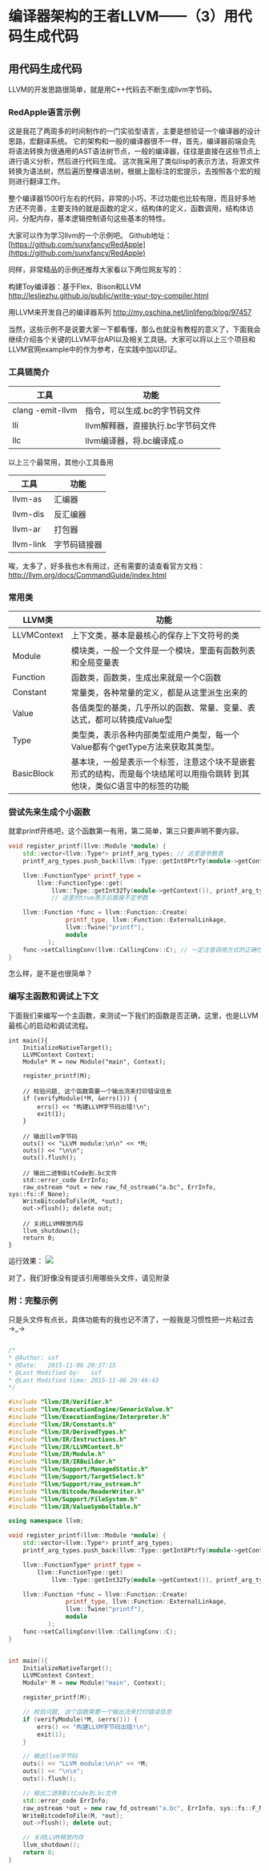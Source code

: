 编译器架构的王者LLVM——（3）用代码生成代码
===================================

## 用代码生成代码

LLVM的开发思路很简单，就是用C++代码去不断生成llvm字节码。

### RedApple语言示例

这是我花了两周多的时间制作的一门实验型语言，主要是想验证一个编译器的设计思路，宏翻译系统。
它的架构和一般的编译器很不一样，首先，编译器前端会先将语法转换为很通用的AST语法树节点，一般的编译器，往往是直接在这些节点上进行语义分析，然后进行代码生成。
这次我采用了类似lisp的表示方法，将源文件转换为语法树，然后遍历整棵语法树，根据上面标注的宏提示，去按照各个宏的规则进行翻译工作。

整个编译器1500行左右的代码，非常的小巧，不过功能也比较有限，而且好多地方还不完善，主要支持的就是函数的定义，结构体的定义，函数调用，结构体访问，分配内存，基本逻辑控制语句这些基本的特性。

大家可以作为学习llvm的一个示例吧。
Github地址：[https://github.com/sunxfancy/RedApple](https://github.com/sunxfancy/RedApple)

同样，非常精品的示例还推荐大家看以下两位网友写的：

构建Toy编译器：基于Flex、Bison和LLVM
http://lesliezhu.github.io/public/write-your-toy-compiler.html

用LLVM来开发自己的编译器系列
http://my.oschina.net/linlifeng/blog/97457

当然，这些示例不是说要大家一下都看懂，那么也就没有教程的意义了，下面我会继续介绍各个关键的LLVM平台API以及相关工具链。大家可以将以上三个项目和LLVM官网example中的作为参考，在实践中加以印证。

### 工具链简介

| 工具 | 功能 |
| ---- | ---- |
| clang -emit-llvm | 指令，可以生成.bc的字节码文件 |
| lli  |  llvm解释器，直接执行.bc字节码文件 |
| llc  |  llvm编译器，将.bc编译成.o |

以上三个最常用，其他小工具备用

| 工具 | 功能 |
| ---- | ---- |
| llvm-as  | 汇编器 |
| llvm-dis | 反汇编器 |
| llvm-ar  |  打包器 |
| llvm-link | 字节码链接器 |

唉，太多了，好多我也木有用过，还有需要的请查看官方文档：
http://llvm.org/docs/CommandGuide/index.html


### 常用类

| LLVM类 | 功能 |
| ---- | ---- |
| LLVMContext | 上下文类，基本是最核心的保存上下文符号的类 |
| Module |      模块类，一般一个文件是一个模块，里面有函数列表和全局变量表 |
| Function |	函数类，函数类，生成出来就是一个C函数 |
| Constant |    常量类，各种常量的定义，都是从这里派生出来的 |
| Value | 	    各值类型的基类，几乎所以的函数、常量、变量、表达式，都可以转换成Value型 |
| Type |        类型类，表示各种内部类型或用户类型，每一个Value都有个getType方法来获取其类型。 |
| BasicBlock |  基本块，一般是表示一个标签，注意这个块不是嵌套形式的结构，而是每个块结尾可以用指令跳转 到其他块，类似C语言中的标签的功能 |

### 尝试先来生成个小函数

就拿printf开练吧，这个函数第一有用，第二简单，第三只要声明不要内容。

```cpp
void register_printf(llvm::Module *module) {
    std::vector<llvm::Type*> printf_arg_types; // 这里是参数表
    printf_arg_types.push_back(llvm::Type::getInt8PtrTy(module->getContext()));

    llvm::FunctionType* printf_type =
        llvm::FunctionType::get(
            llvm::Type::getInt32Ty(module->getContext()), printf_arg_types, true); 
            // 这里的true表示后面接不定参数

    llvm::Function *func = llvm::Function::Create(
                printf_type, llvm::Function::ExternalLinkage,
                llvm::Twine("printf"),
                module
           );
    func->setCallingConv(llvm::CallingConv::C); // 一定注意调用方式的正确性
}
```

怎么样，是不是也很简单？

### 编写主函数和调试上下文

下面我们来编写一个主函数，来测试一下我们的函数是否正确，这里，也是LLVM最核心的启动和调试流程。

```
int main(){
	InitializeNativeTarget();
    LLVMContext Context;
    Module* M = new Module("main", Context);

    register_printf(M);

    // 校验问题, 这个函数需要一个输出流来打印错误信息
	if (verifyModule(*M, &errs())) {
		errs() << "构建LLVM字节码出错!\n";
		exit(1);
	}

	// 输出llvm字节码
	outs() << "LLVM module:\n\n" << *M;
    outs() << "\n\n";
    outs().flush();

    // 输出二进制BitCode到.bc文件
	std::error_code ErrInfo;
	raw_ostream *out = new raw_fd_ostream("a.bc", ErrInfo, sys::fs::F_None);
	WriteBitcodeToFile(M, *out);
	out->flush(); delete out;

	// 关闭LLVM释放内存
	llvm_shutdown();
    return 0;
}
```

运行效果：
![](./3/done.png)


对了，我们好像没有提该引用哪些头文件，请见附录

### 附：完整示例

只是头文件有点长，具体功能有的我也记不清了，一般我是习惯性把一片粘过去 →_→

```cpp

/* 
* @Author: sxf
* @Date:   2015-11-06 20:37:15
* @Last Modified by:   sxf
* @Last Modified time: 2015-11-06 20:46:43
*/

#include "llvm/IR/Verifier.h"
#include "llvm/ExecutionEngine/GenericValue.h"
#include "llvm/ExecutionEngine/Interpreter.h"
#include "llvm/IR/Constants.h"
#include "llvm/IR/DerivedTypes.h"
#include "llvm/IR/Instructions.h"
#include "llvm/IR/LLVMContext.h"
#include "llvm/IR/Module.h"
#include "llvm/IR/IRBuilder.h"
#include "llvm/Support/ManagedStatic.h"
#include "llvm/Support/TargetSelect.h"
#include "llvm/Support/raw_ostream.h"
#include "llvm/Bitcode/ReaderWriter.h"
#include "llvm/Support/FileSystem.h"
#include "llvm/IR/ValueSymbolTable.h"

using namespace llvm;

void register_printf(llvm::Module *module) {
    std::vector<llvm::Type*> printf_arg_types;
    printf_arg_types.push_back(llvm::Type::getInt8PtrTy(module->getContext()));

    llvm::FunctionType* printf_type =
        llvm::FunctionType::get(
            llvm::Type::getInt32Ty(module->getContext()), printf_arg_types, true);

    llvm::Function *func = llvm::Function::Create(
                printf_type, llvm::Function::ExternalLinkage,
                llvm::Twine("printf"),
                module
           );
    func->setCallingConv(llvm::CallingConv::C);
}


int main(){
	InitializeNativeTarget();
    LLVMContext Context;
    Module* M = new Module("main", Context);

    register_printf(M);

    // 校验问题, 这个函数需要一个输出流来打印错误信息
	if (verifyModule(*M, &errs())) {
		errs() << "构建LLVM字节码出错!\n";
		exit(1);
	}

	// 输出llvm字节码
	outs() << "LLVM module:\n\n" << *M;
    outs() << "\n\n";
    outs().flush();

    // 输出二进制BitCode到.bc文件
	std::error_code ErrInfo;
	raw_ostream *out = new raw_fd_ostream("a.bc", ErrInfo, sys::fs::F_None);
	WriteBitcodeToFile(M, *out);
	out->flush(); delete out;

	// 关闭LLVM释放内存
	llvm_shutdown();
    return 0;
}

```
